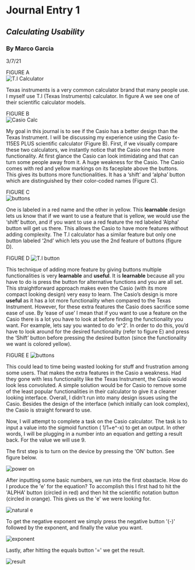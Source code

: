 # Journal Entry 1
## _Calculating Usability_
### By Marco Garcia 
3/7/21

FIGURE A  
<img src="/Journal 1/TI30.png" alt="T.I Calculator" />


Texas instruments is a very common calculator brand that many people use. I myself use T.I (Texas Instruments) calculator. In figure A we see one of their scientific calculator models.

FIGURE B  
<img src="/Journal 1/casio.png" alt="Casio Calc"/>


My goal in this journal is to see if the Casio has a better design than the Texas Instrument. I will be discussing my experience using the Casio fx-115ES PLUS scientific calculator (Figure B). First, if we visually compare these two calculators, we instantly notice that the Casio one has more functionality. At first glance the Casio can look intimidating and that can turn some people away from it. A huge weakness for the Casio. The Casio comes with red and yellow markings on its faceplate above the buttons. This gives its buttons more functionalities. It has a ‘shift’ and ‘alpha’ button which are distinguished by their color-coded names (Figure C).
 
FIGURE C  
<img src="/Journal 1/shift_alpha.png" alt="buttons" />


One is labeled in a red name and the other in yellow. This __learnable__ design lets us know that if we want to use a feature that is yellow, we would use the ‘shift’ button, and if you want to use a red feature the red labeled ‘Alpha’ button will get us there. This allows the Casio to have more features without adding complexity. The T.I calculator has a similar feature but only one button labeled ‘2nd’ which lets you use the 2nd feature of buttons (figure D). 

FIGURE D
<img src="/Journal 1/second.png" alt="T.I button" />

This technique of adding more feature by giving buttons multiple functionalities is very __learnable__ and __useful__. It is __learnable__ because all you have to do is press the button for alternative functions and you are all set. This straightforward approach makes even the Casio (with its more compact looking design) very easy to learn. The Casio’s design is more __useful__ as it has a lot more functionality when compared to the Texas Instrument. However, for these extra features the Casio does sacrifice some ease of use. By ‘ease of use’ I mean that if you want to use a feature on the Casio there is a lot you have to look at before finding the functionality you want. For example, lets say you wanted to do 'e^2'. In order to do this, you’d have to look around for the desired functionality (refer to figure E) and press the ‘Shift’ button before pressing the desired button (since the functionality we want is colored yellow). 

FIGURE E
<img src="/Journal 1/buttons.png" alt="buttons" />

This could lead to time being wasted looking for stuff and frustration among some users. That makes the extra features in the Casio a weakness. Had they gone with less functionality like the Texas Instrument, the Casio would look less convoluted. A simple solution would be for Casio to remove some of the least popular functionalities in their calculator to give it a cleaner looking interface. Overall, I didn’t run into many design issues using the Casio. Besides the design of the interface (which initially can look complex), the Casio is straight forward to use. 

Now, I will attempt to complete a task on the Casio calculator. The task is to input a value into the sigmoid function ( 1/1+e^-x) to get an output. In other words, I will be plugging in a number into an equation and getting a result back. For the value we will use 9.

The first step is to turn on the device by pressing the 'ON' button. See figure below.

<img src="/Journal 1/calc_on.png" alt="power on" />

After inputting some basic numbers, we run into the first obastacle. How do I produce the 'e' for the equation? To accomplish this I first had to hit the 'ALPHA' button (circled in red) and then hit the scientific notation button (circled in orange). This gives us the 'e' we were looking for.

<img src="/Journal 1/natural_e.png" alt="natural e" />

To get the negative exponent we simply press the negative button '(-)' followed by the exponent, and finally the value you want.

<img src="/Journal 1/exponent.png" alt="exponent" />

Lastly, after hitting the equals button '=' we get the result.

<img src="/Journal 1/result.png" alt="result" />
